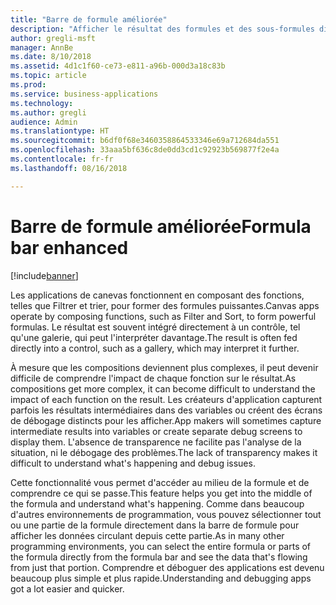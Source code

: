 ```yaml
---
title: "Barre de formule améliorée"
description: "Afficher le résultat des formules et des sous-formules directement dans la barre de formule des applications de canevas"
author: gregli-msft
manager: AnnBe
ms.date: 8/10/2018
ms.assetid: 4d1c1f60-ce73-e811-a96b-000d3a18c83b
ms.topic: article
ms.prod: 
ms.service: business-applications
ms.technology: 
ms.author: gregli
audience: Admin
ms.translationtype: HT
ms.sourcegitcommit: b6df0f68e3460358864533346e69a712684da551
ms.openlocfilehash: 33aaa5bf636c8de0dd3cd1c92923b569877f2e4a
ms.contentlocale: fr-fr
ms.lasthandoff: 08/16/2018

---
```

# <a name="formula-bar-enhanced"></a><span data-ttu-id="57ccf-103">Barre de formule améliorée</span><span class="sxs-lookup"><span data-stu-id="57ccf-103">Formula bar enhanced</span></span>


[!include[banner](../../includes/banner.md)]

<span data-ttu-id="57ccf-104">Les applications de canevas fonctionnent en composant des fonctions, telles que Filtrer et trier, pour former des formules puissantes.</span><span class="sxs-lookup"><span data-stu-id="57ccf-104">Canvas apps operate by composing functions, such as Filter and Sort, to form powerful formulas.</span></span> <span data-ttu-id="57ccf-105">Le résultat est souvent intégré directement à un contrôle, tel qu'une galerie, qui peut l'interpréter davantage.</span><span class="sxs-lookup"><span data-stu-id="57ccf-105">The result is often fed directly into a control, such as a gallery, which may interpret it further.</span></span>

<span data-ttu-id="57ccf-106">À mesure que les compositions deviennent plus complexes, il peut devenir difficile de comprendre l'impact de chaque fonction sur le résultat.</span><span class="sxs-lookup"><span data-stu-id="57ccf-106">As compositions get more complex, it can become difficult to understand the impact of each function on the result.</span></span> <span data-ttu-id="57ccf-107">Les créateurs d'application capturent parfois les résultats intermédiaires dans des variables ou créent des écrans de débogage distincts pour les afficher.</span><span class="sxs-lookup"><span data-stu-id="57ccf-107">App makers will sometimes capture intermediate results into variables or create separate debug screens to display them.</span></span> <span data-ttu-id="57ccf-108">L'absence de transparence ne facilite pas l'analyse de la situation, ni le débogage des problèmes.</span><span class="sxs-lookup"><span data-stu-id="57ccf-108">The lack of transparency makes it difficult to understand what's happening and debug issues.</span></span>

<span data-ttu-id="57ccf-109">Cette fonctionnalité vous permet d'accéder au milieu de la formule et de comprendre ce qui se passe.</span><span class="sxs-lookup"><span data-stu-id="57ccf-109">This feature helps you get into the middle of the formula and understand what's happening.</span></span> <span data-ttu-id="57ccf-110">Comme dans beaucoup d'autres environnements de programmation, vous pouvez sélectionner tout ou une partie de la formule directement dans la barre de formule pour afficher les données circulant depuis cette partie.</span><span class="sxs-lookup"><span data-stu-id="57ccf-110">As in many other programming environments, you can select the entire formula or parts of the formula directly from the formula bar and see the data that's flowing from just that portion.</span></span> <span data-ttu-id="57ccf-111">Comprendre et déboguer des applications est devenu beaucoup plus simple et plus rapide.</span><span class="sxs-lookup"><span data-stu-id="57ccf-111">Understanding and debugging apps got a lot easier and quicker.</span></span>


